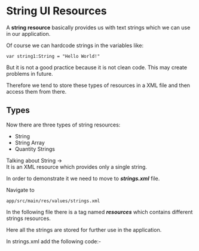 # String UI Resources
A **string resource** basically provides us with text strings which we can use in our application.

Of course we can hardcode strings in the variables like:

```
var string1:String = "Hello World!"
```

But it is not a good practice because it is not clean code. This may create problems in future.

Therefore we tend to store these types of resources in a XML file and then access them from there.

## Types
Now there are three types of string resources:
* String
* String Array
* Quantity Strings

Talking about String -><br>
It is an XML resource which provides only a single string.

In order to demonstrate it we need to move to _**strings.xml**_ file.

Navigate to

```
app/src/main/res/values/strings.xml
```
In the following file there is a tag named _**resources**_ which contains different strings resources.

Here all the strings are stored for further use in the application.

In strings.xml add the following code:-

